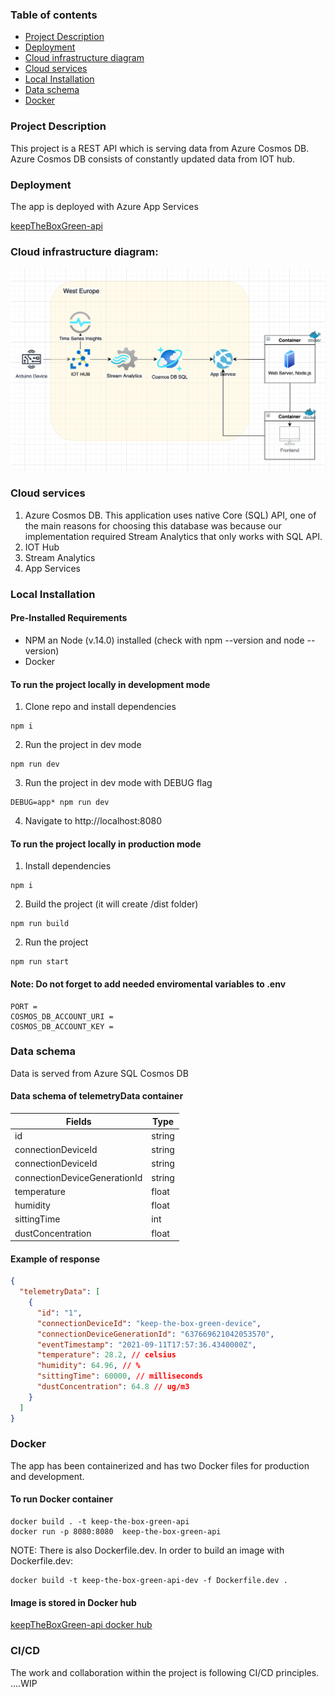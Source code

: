### Table of contents

- [Project Description](#project-description)
- [Deployment](#deployment)
- [Cloud infrastructure diagram](#cloud-infrastructure-diagram)
- [Cloud services](#cloud-services)
- [Local Installation](Local-installation)
- [Data schema](#data-schema)
- [Docker](#docker)

### Project Description

This project is a REST API which is serving data from Azure Cosmos DB. Azure Cosmos DB consists of constantly updated data from IOT hub.
### Deployment

The app is deployed with Azure App Services

[keepTheBoxGreen-api](https://keeptheboxgreen-api.azurewebsites.net/)


### Cloud infrastructure diagram:

![diagram](assets/schema.png)

### Cloud services

1. Azure Cosmos DB. This application uses native Core (SQL) API, one of the main reasons for choosing this database was because our implementation required Stream Analytics that only works with SQL API.
2. IOT Hub
3. Stream Analytics
4. App Services

### Local Installation

#### Pre-Installed Requirements

* NPM an Node (v.14.0) installed (check with npm --version and node --version)
* Docker

#### To run the project locally in development mode

1. Clone repo and install dependencies

```
npm i
```

2. Run the project in dev mode

```
npm run dev
```

3. Run the project in dev mode with DEBUG flag

```
DEBUG=app* npm run dev
```
4. Navigate to http://localhost:8080
#### To run the project locally in production mode

1. Install dependencies

```
npm i
```

2. Build the project (it will create /dist folder)

```
npm run build
```

2. Run the project

```
npm run start
```

#### Note: Do not forget to add needed enviromental variables to .env

```
PORT =
COSMOS_DB_ACCOUNT_URI =
COSMOS_DB_ACCOUNT_KEY =
```

### Data schema

Data is served from Azure SQL Cosmos DB

#### Data schema of telemetryData container

| Fields                       | Type   |
| ---------------------------- | ------ |
| id                           | string |
| connectionDeviceId           | string |
| connectionDeviceId           | string |
| connectionDeviceGenerationId | string |
| temperature                  | float  |
| humidity                     | float  |
| sittingTime                  | int    |
| dustConcentration            | float  |

#### Example of response

```json
{
  "telemetryData": [
    {
      "id": "1",
      "connectionDeviceId": "keep-the-box-green-device",
      "connectionDeviceGenerationId": "637669621042053570",
      "eventTimestamp": "2021-09-11T17:57:36.4340000Z",
      "temperature": 28.2, // celsius
      "humidity": 64.96, // %
      "sittingTime": 60000, // milliseconds
      "dustConcentration": 64.8 // ug/m3
    }
  ]
}
```

### Docker

The app has been containerized and has two Docker files for production and development.
#### To run Docker container

```
docker build . -t keep-the-box-green-api
docker run -p 8080:8080  keep-the-box-green-api
```

NOTE: There is also Dockerfile.dev. In order to build an image with Dockerfile.dev:

```
docker build -t keep-the-box-green-api-dev -f Dockerfile.dev .
```
#### Image is stored in Docker hub

[keepTheBoxGreen-api docker hub](https://hub.docker.com/repository/docker/irinabaeva/keeptheboxgreen-api-docker)

### CI/CD

The work and collaboration within the project is following CI/CD principles. 
....WIP

